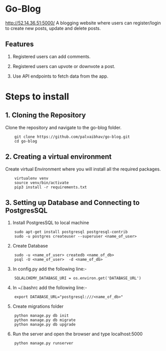 
  

# Go-Blog

  
http://52.14.36.51:5000/
A blogging website where users can register/login to create new posts, update and delete posts.

  

## Features

  

1. Registered users can add comments.

  

2. Registered users can upvote or downvote a post.

  

3. Use API endpoints to fetch data from the app.

  

  

# Steps to install

  

  

## 1. Cloning the Repository

  

Clone the repository and navigate to the go-blog folder.

  

```
	git clone https://github.com/palvaibhav/go-blog.git
	cd go-blog
```

  

## 2. Creating a virtual environment

  

Create virtual Environment where you will install all the required packages.

  

```
	virtualenv venv
	source venv/bin/activate
	pip3 install -r requirements.txt
```

  

  

## 3. Setting up Database and Connecting to PostgresSQL

  

1. Install PostgresSQL to local machine

  

```
	sudo apt-get install postgresql postgresql-contrib
	sudo -u postgres createuser --superuser <name_of_user>
```

  

2. Create Database

  
```
	sudo -u <name_of_user> createdb <name_of_db>
	psql -U <name_of_user>  -d <name_of_db>
```

  

3. In config.py add the following line:-

```
	SQLALCHEMY_DATABASE_URI = os.environ.get('DATABASE_URL')
```

4. In ~/.bashrc add the following line:-

```
	export DATABASE_URL="postgresql:///<name_of_db>"
```

  

5. Create migrations folder
  

```
	python manage.py db init
	python manage.py db migrate
	python manage.py db upgrade
```

6. Run the server and  open the browser and  type localhost:5000

  

```
	python manage.py runserver
```